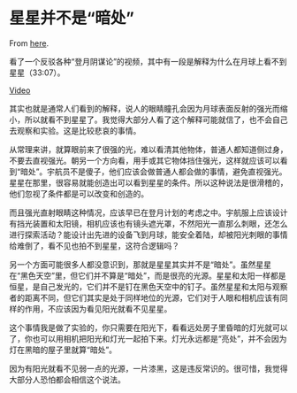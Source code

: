 # 星星并不是“暗处”

From [here](https://yinwang1.substack.com/p/783).

看了一个反驳各种“登月阴谋论”的视频，其中有一段是解释为什么在月球上看不到星星（33:07）。

[Video](https://www.youtube-nocookie.com/embed/DxW__ZtZApo)

其实也就是通常人们看到的解释，说人的眼睛瞳孔会因为月球表面反射的强光而缩小，所以就看不到星星了。我觉得大部分人看了这个解释可能就信了，也不会自己去观察和实验。这是比较悲哀的事情。

从常理来讲，就算眼前来了很强的光，难以看清其他物体，普通人都知道侧过身，不要去直视强光。朝另一个方向看，用手或其它物体挡住强光，这样就应该可以看到“暗处”。宇航员不是傻子，他们应该会做普通人都会做的事情，避免直视强光。星星在那里，很容易就能创造出可以看到星星的条件。所以这种说法是很滑稽的，他们忽视了条件都是可以改变和创造的。

而且强光直射眼睛这种情况，应该早已在登月计划的考虑之中。宇航服上应该设计有挡光装置和太阳镜，相机应该也有镜头遮光罩，不然阳光一直那么刺眼，还怎么进行探索活动？能设计出先进的设备飞到月球，能安全着陆，却被阳光刺眼的事情给难倒了，看不见也拍不到星星，这符合逻辑吗？

另一个方面可能很多人都没意识到，那就是星星其实并不是“暗处”。虽然星星在“黑色天空”里，但它们并不算是“暗处”，而是很亮的光源。星星和太阳一样都是恒星，是自己发光的，它们并不是钉在黑色天空中的钉子。虽然星星和太阳与观察者的距离不同，但它们其实是处于同样地位的光源，它们对于人眼和相机应该有同样的作用，不应该因为看见阳光就看不见星星。

这个事情我是做了实验的，你只需要在阳光下，看看远处房子里昏暗的灯光就可以了，你也可以用相机把阳光和灯光一起拍下来。灯光永远都是“亮处”，并不会因为灯在黑暗的屋子里就算“暗处”。

因为有阳光就看不见弱一点的光源，一片漆黑，这是违反常识的。很可惜，我觉得大部分人恐怕都会相信这个说法。

